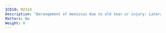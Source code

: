 ```yaml
---
ICD10: M2324
Description: "Derangement of meniscus due to old tear or injury: Lateral collateral ligament or Anterior horn of lateral meniscus"
Matters: No
Weight: 0
---
```


